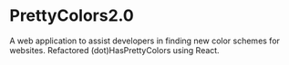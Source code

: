 # PrettyColors2.0
A web application to assist developers in finding new color schemes for websites. Refactored (dot)HasPrettyColors using React.
